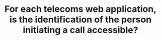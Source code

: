 ---
title: For each telecoms web application, is the identification of the person initiating a call accessible?
---